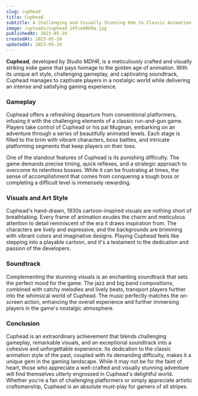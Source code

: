 ```yaml
---
slug: cuphead
title: Cuphead
subtitle: A Challenging and Visually Stunning Ode to Classic Animation
image: /uploads/cuphead_14fced8b9a.jpg
publishedAt: 2023-05-19
createdAt: 2023-05-19
updatedAt: 2023-05-19
---
```


__Cuphead__, developed by _Studio MDHR_, is a meticulously crafted and visually striking indie game that pays homage to the golden age of animation. With its unique art style, challenging gameplay, and captivating soundtrack, Cuphead manages to captivate players in a nostalgic world while delivering an intense and satisfying gaming experience.

### Gameplay
Cuphead offers a refreshing departure from conventional platformers, infusing it with the challenging elements of a classic run-and-gun game. Players take control of Cuphead or his pal Mugman, embarking on an adventure through a series of beautifully animated levels. Each stage is filled to the brim with vibrant characters, boss battles, and intricate platforming segments that keep players on their toes.

One of the standout features of Cuphead is its punishing difficulty. The game demands precise timing, quick reflexes, and a strategic approach to overcome its relentless bosses. While it can be frustrating at times, the sense of accomplishment that comes from conquering a tough boss or completing a difficult level is immensely rewarding.

### Visuals and Art Style
Cuphead's hand-drawn, 1930s cartoon-inspired visuals are nothing short of breathtaking. Every frame of animation exudes the charm and meticulous attention to detail reminiscent of the era it draws inspiration from. The characters are lively and expressive, and the backgrounds are brimming with vibrant colors and imaginative designs. Playing Cuphead feels like stepping into a playable cartoon, and it's a testament to the dedication and passion of the developers.

### Soundtrack
Complementing the stunning visuals is an enchanting soundtrack that sets the perfect mood for the game. The jazz and big band compositions, combined with catchy melodies and lively beats, transport players further into the whimsical world of Cuphead. The music perfectly matches the on-screen action, enhancing the overall experience and further immersing players in the game's nostalgic atmosphere.

### Conclusion
Cuphead is an extraordinary achievement that blends challenging gameplay, remarkable visuals, and an exceptional soundtrack into a cohesive and unforgettable experience. Its dedication to the classic animation style of the past, coupled with its demanding difficulty, makes it a unique gem in the gaming landscape. While it may not be for the faint of heart, those who appreciate a well-crafted and visually stunning adventure will find themselves utterly engrossed in Cuphead's delightful world. Whether you're a fan of challenging platformers or simply appreciate artistic craftsmanship, Cuphead is an absolute must-play for gamers of all stripes.
